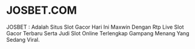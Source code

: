 # JOSBET.COM
JOSBET :  Adalah Situs Slot Gacor Hari Ini Maxwin Dengan Rtp Live Slot Gacor Terbaru Serta Judi Slot Online Terlengkap Gampang Menang Yang Sedang Viral.
